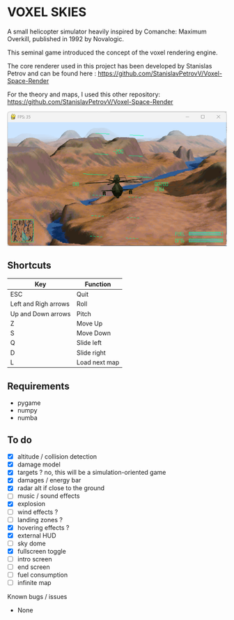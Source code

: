 # VOXEL SKIES

A small helicopter simulator heavily inspired by Comanche: Maximum Overkill, published in 1992 by Novalogic.

This seminal game introduced the concept of the voxel rendering engine. 

The core renderer used in this project has been developed by Stanislas Petrov and can be found here : https://github.com/StanislavPetrovV/Voxel-Space-Render

For the theory and maps, I used this other repository: https://github.com/StanislavPetrovV/Voxel-Space-Render

<img src="screenshot.png">

## Shortcuts

| Key | Function |
|-----|----------|
| ESC | Quit |
| Left and Righ arrows | Roll |
| Up and Down arrows | Pitch |
| Z | Move Up |
| S | Move Down |
| Q | Slide left |
| D | Slide right |
| L | Load next map |

## Requirements

* pygame
* numpy
* numba

## To do

* [x] altitude / collision detection
* [x] damage model
* [x] targets ? no, this will be a simulation-oriented game
* [x] damages / energy bar
* [x] radar alt if close to the ground
* [ ] music / sound effects
* [x] explosion
* [ ] wind effects ?
* [ ] landing zones ?
* [x] hovering effects ?
* [x] external HUD
* [ ] sky dome
* [x] fullscreen toggle
* [ ] intro screen
* [ ] end screen
* [ ] fuel consumption
* [ ] infinite map

Known bugs / issues

* None
